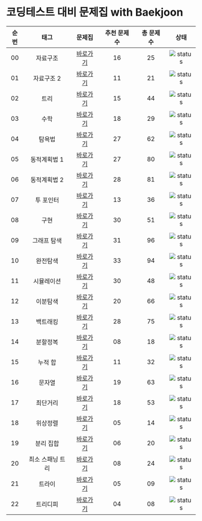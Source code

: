 # 코딩테스트 대비 문제집 with Baekjoon

| 순번 | 태그                | 문제집    | 추천 문제 수 | 총 문제 수 |  상태             |
| :--: | :-----------------: | :------:  | :---------:  | :------: |:---------------:|
| 00 | 자료구조 | [바로가기](./자료구조) | 16 | 25 | ![status][ToDo] |
| 01 | 자료구조 2 | [바로가기](./자료구조2) | 11 | 21 | ![status][ToDo] |
| 02 | 트리 | [바로가기](./트리) | 15 | 44 | ![status][ToDo] |
| 03 | 수학 | [바로가기](./수학) | 18 | 29 | ![status][ToDo] |
| 04 | 탐욕법 | [바로가기](./그리디) | 27 | 62 | ![status][ToDo] |
| 05 | 동적계획법 1 | [바로가기](./DP1) | 27 | 80 | ![status][Doing] |
| 06 | 동적계획법 2 | [바로가기](./DP2) | 28 | 81 | ![status][ToDo] |
| 07 | 투 포인터 | [바로가기](./투포인터) | 13 | 36 | ![status][ToDo] |
| 08 | 구현 | [바로가기](./구현) | 30 | 51 | ![status][ToDo] |
| 09 | 그래프 탐색 | [바로가기](./그래프탐색) | 31 | 96 | ![status][Done] |
| 10 | 완전탐색 | [바로가기](./브루트포스) | 33 | 94 | ![status][ToDo] |
| 11 | 시뮬레이션 | [바로가기](./시뮬레이션) | 30 | 48 | ![status][ToDo] |
| 12 | 이분탐색 | [바로가기](./이분탐색) | 20 | 66 | ![status][ToDo] |
| 13 | 백트래킹 | [바로가기](./백트래킹) | 28 | 75 | ![status][ToDo] |
| 14 | 분할정복 | [바로가기](./분할정복) | 08 | 18 | ![status][ToDo] |
| 15 | 누적 합 | [바로가기](./누적합) | 11 | 32 | ![status][ToDo] |
| 16 | 문자열 | [바로가기](./문자열) | 19 | 63 | ![status][ToDo] |
| 17 | 최단거리 | [바로가기](./최단거리) | 18 | 53 | ![status][ToDo] |
| 18 | 위상정렬 | [바로가기](./위상정렬) | 05 | 14 | ![status][ToDo] |
| 19 | 분리 집합 | [바로가기](./분리집합) | 06 | 20 | ![status][ToDo] |
| 20 | 최소 스패닝 트리 | [바로가기](./MST) | 08 | 24 | ![status][ToDo] |
| 21 | 트라이 | [바로가기](./트라이) | 05 | 09 | ![status][ToDo] |
| 22 | 트리디피 | [바로가기](./DP트리) | 04 | 08 | ![status][ToDo] |
 
 

[TODO]: https://img.shields.io/badge/-TODO-DFFD26
[DOING]: https://img.shields.io/badge/-DOING-31AE0F
[DONE]: https://img.shields.io/badge/-DONE-0885CC
